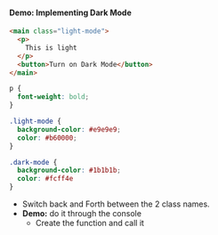#### Demo: Implementing Dark Mode
```html
<main class="light-mode">
  <p>
    This is light
  </p>
  <button>Turn on Dark Mode</button>
</main>
```

```css
p {
  font-weight: bold;
}

.light-mode {
  background-color: #e9e9e9;
  color: #b60000;
}

.dark-mode {
  background-color: #1b1b1b;
  color: #fcff4e
}
```
* Switch back and Forth between the 2 class names.
* **Demo:** do it through the console
  * Create the function and call it

